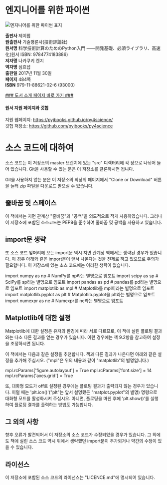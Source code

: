   
# 엔지니어를 위한 파이썬
  

![엔지니어를 위한 파이썬 표지](http://image.kyobobook.co.kr/images/book/xlarge/026/x9791188621026.jpg)

**출판사** 제이펍  
**원출판사** 기술평론사(技術評論社)  
**원서명** 科学技術計算のためのPython入門 ――開発基礎、必須ライブラリ、高速化(원서 ISBN: 9784774183886)  
**저자명** 나카쿠키 켄지  
**역자명** 심효섭  
**출판일** 2017년 11월 30일  
**페이지** 484쪽  
**ISBN** 979-11-88621-02-6 (93000)  

[### 도서 소개 페이지 바로 가기 ###](http://jpub.tistory.com/738)


#### 원서 지원 페이지와 깃헙

지원 웹페이지: https://pyjbooks.github.io/py4science/  
깃헙 저장소: https://github.com/pyjbooks/py4science                     


# 소스 코드에 대하여

소스 코드는 이 저장소의 master 브랜치에 있는 "src" 디렉터리에 각 장으로 나뉘어
들어 있습니다. Git을 사용할 수 있는 분은 이 저장소를 클론하시면 됩니다.

Git을 사용하지 않는 분은 이 저장소의 최상위 페이지에서 "Clone or Download"
버튼을 눌러 zip 파일을 다운로드 받으실 수 있습니다.

## 줄바꿈 및 스페이스

이 책에서는 지면 관계상 "줄바꿈"과 "공백"을 의도적으로 적게 사용하였습니다.
그러나 이 저장소에 포함된 소스코드는 PEP8을 준수하여 줄바꿈 및 공백을 사용하고
있습니다.

## import문 생략

또 소스 코드 앞머리에 오는 import문 역시 지면 관계상 책에서는 생략된 경우가
있습니다. 이 경우 아래와 같은 import문이 앞서 나온다는 것을 전제로 하고 있으므로
주의가 필요합니다. 이 저장소에 있는 소스 코드에는 이러한 생략이 없습니다.

  import numpy as np  # NumPy를 np라는 별명으로 임포트
  import scipy as sp  # SciPy를 sp라는 별명으로 임포트
  import pandas as pd  # pandas를 pd라는 별명으로 임포트
  import matplotlib as mpl  # Matplotlib를 mpl이라는 별명으로 임포트
  import matplotlib.pyplot as plt  # Matplotlib.pyplot을 plt라는 별명으로 임포트
  import numexpr as ne  # Numexpr를 ne라는 별명으로 임포트

## Matplotlib에 대한 설정

Matplotlib에 대한 설정은 유저의 환경에 따라 서로 다르므로, 이 책에 실린 플로팅
결과와는 다소 다른 결과를 얻는 경우가 있습니다. 이런 경우에는 책 9.2항을 참고하여
설정을 조정하시면 됩니다.

이 책에서는 다음과 같은 설정을 추천합니다. 책과 다른 결과가 나온다면 아래와 같은
설정을 추가해 주십시오. ("mpl"은 위의 내용과 같이 "matplotlib"의 별명입니다.)

  mpl.rcParams['figure.autolayout'] = True
  mpl.rcParams['font.size'] = 14
  mpl.rcParams['axes.grid'] = True

또, 대화형 모드가 off로 설정된 경우에는 플로팅 결과가 출력되지 않는 경우가 있습니다.
이럴 때는 'plt.ion()'("plt"는 앞서 설명했든 "matplot.pyplot"의 별명) 명령으로
대화형 모드를 활성화시켜 주십시오. 아니면, 플로팅을 마친 후에 'plt.show()'를
실행하여 플로팅 결과를 출력하는 방법도 가능합니다.

## 그 외의 사항

향후 오류가 발견되어서 이 저장소의 소스 코드가 수정되었을 경우가 있습니다.
그 외에도 책에 실린 소스 코드 역시 위에서 생략했던 import문이 추가되거나
약간의 수정이 있을 수 있습니다.


## 라이선스

이 저장소에 포함된 소스 코드의 라이선스는 "LICENCE.md"에 명시되어 있습니다.
